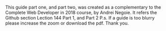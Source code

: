 
This guide part one, and part two, was created as a complementary to the Complete Web Developer in 2018 course, by Andrei Negoie.
It refers the Github section
Lection  144 Part 1, and Part 2
P.s.
If a guide is too blurry please increase the zoom or download the pdf.
Thank you.

